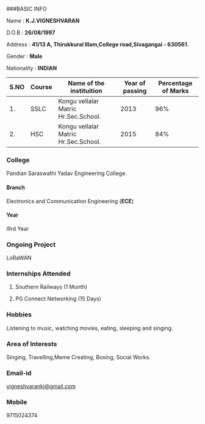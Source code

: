 ###BASIC INFO 

Name        : **K.J.VIGNESHVARAN**

D.O.B       : **26/08/1997**

Address     : **41/13 A, Thirukkural Illam,College road,Sivagangai - 630561.**

Gender      : **Male**

Nationality : **INDIAN**

S.NO|Course|Name of the instituition|Year of passing|Percentage of Marks
---------|-----------|------------------------------|---------------------|------------------------
1.|SSLC|Kongu vellalar Matric Hr.Sec.School.|2013|96%
2.|HSC|Kongu vellalar Matric Hr.Sec.School.|2015|84%



### College 
Pandian Saraswathi Yadav Engineering College.

#### Branch
Electronics and Communication Engineering (**ECE**)

#### Year
IIIrd Year

### Ongoing Project
LoRaWAN

### Internships Attended
1) Southern Railways (1 Month)

2) PG Connect Networking (15 Days)

### Hobbies
Listening to music, watching movies, eating, sleeping and singing.

### Area of Interests
Singing, Travelling,Meme Creating, Boxing, Social Works.

### Email-id
vigneshvarankj@gmail.com

### Mobile
9715024374
